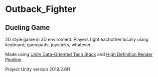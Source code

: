 # Outback_Fighter
## Dueling Game

2D style game in 3D enviroment. Players fight eachother locally using keyboard, gamepads, joysticks, whatever...

Made using [Unity Data-Oriented Tech Stack](https://github.com/Unity-Technologies/EntityComponentSystemSamples/blob/master/ECSSamples/Documentation/Readme.md) and [High Definition Render Pipeline](https://docs.unity3d.com/Packages/com.unity.render-pipelines.high-definition@7.1/manual/index.html).

Project Unity version 2019.2.6f1
